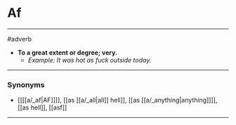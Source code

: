 # Af
---
#adverb
- **To a great extent or degree; very.**
	- _Example: It was hot as fuck outside today._
---
### Synonyms
- [[[[a/_af|AF]]]], [[as [[a/_all|all]] hell]], [[as [[a/_anything|anything]]]], [[as hell]], [[asf]]
---
